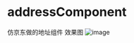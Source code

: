 # addressComponent
仿京东做的地址组件
效果图
![image](https://github.com/leohongbing/waimai_Master/blob/master/%E4%BB%BF%E4%BA%AC%E4%B8%9C%E5%9C%B0%E5%9D%80%E7%BB%84%E4%BB%B6.gif)
